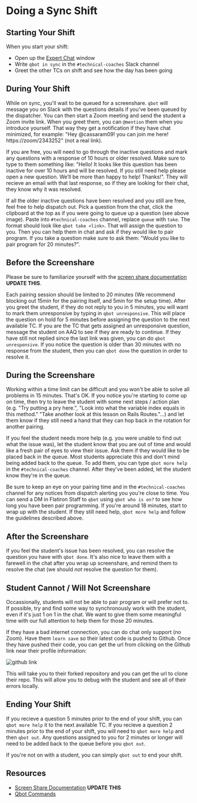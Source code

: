 # Doing a Sync Shift

## Starting Your Shift
When you start your shift:

- Open up the [Expert Chat](https://learn.co/expert-chat) window
- Write `qbot in sync` in the `#technical-coaches` Slack channel
- Greet the other TCs on shift and see how the day has been going 

## During Your Shift
While on sync, you'll wait to be queued for a screenshare. `qbot` will message you on Slack with the questions details if you've been queued by the dispatcher. You can then start a Zoom meeting and send the student a Zoom invite link. When you greet them, you can `@mention` them when you introduce yourself. That way they get a notification if they have chat minimized, for example: "Hey @cassaram09! you can join me here! https://zoom/2343252" (not a real link).

If you are free, you will need to go through the inactive questions and mark any questions with a response of 10 hours or older resolved. Make sure to type to them something like: "Hello! It looks like this question has been inactive for over 10 hours and will be resolved. If you still need help please open a new question. We’ll be more than happy to help! Thanks!". They will recieve an email with that last response, so if they are looking for their chat, they know why it was resolved.

If all the older inactive questions have been resolved and you still are free, feel free to help dispatch out. Pick a question from the chat, click the clipboard at the top as if you were going to queue up a question (see above image). Paste into `#technical-coaches` channel, replace `queue` with `take`. The format should look like `qbot take <link>`. That will assign the question to you. Then you can help them in chat and ask if they would like to pair program. If you take a question make sure to ask them: "Would you like to pair program for 20 minutes?".

## Before the Screenshare
Please be sure to familiarize yourself with the [screen share documentation](https://github.com/flatiron-labs/learn-support/blob/master/screen-sharing.md) **UPDATE THIS**.

Each pairing session should be limited to 20 minutes (We recommend blocking out 15min for the pairing itself, and 5min for the setup time). After you greet the student, if they do not reply to you in 5 minutes, you will want to mark them unresponsive by typing in `qbot unresponsive`. This will place the question on hold for 5 minutes before assigning the question to the next available TC. If you are the TC that gets assigned an unresponsive question, message the student on AAQ to see if they are ready to continue. If they have still not replied since the last link was given, you can do `qbot unresponsive`. If you notice the question is older than 30 minutes with no response from the student, then you can `qbot done` the question in order to resolve it.

## During the Screenshare
Working within a time limit can be difficult and you won't be able to solve all problems in 15 minutes. That's OK. If you notice you're starting to come up on time, then try to leave the student with some next steps / action plan (e.g. "Try putting a pry here.", "Look into what the variable index equals in this method." "Take another look at this lesson on Rails Routes."...) and let them know if they still need a hand that they can hop back in the rotation for another pairing.

If you feel the student needs more help (e.g. you were unable to find out what the issue was), let the student know that you are out of time and would like a fresh pair of eyes to view their issue. Ask them if they would like to be placed back in the queue. Most students appreciate this and don't mind being added back to the queue. To add them, you can type `qbot more help` in the `#technical-coaches` channel. After they've been added, let the student know they're in the queue.

Be sure to keep an eye on your pairing time and in the `#technical-coaches` channel for any notices from dispatch alerting you you're close to time. You can send a DM in Flatiron Staff to `qbot` using `qbot who is on?` to see how long you have been pair programming. If you're around 18 minutes, start to wrap up with the student. If they still need help, `qbot more help` and follow the guidelines described above.

## After the Screenshare
If you feel the student's issue has been resolved, you can resolve the question you have with `qbot done`. It's also nice to leave them with a farewell in the chat after you wrap up screenshare, and remind them to resolve the chat (we should *not* resolve the question for them).

## Student Cannot / Will Not Screenshare
Occassionally, students will not be able to pair program or will prefer not to. If possible, try and find some way to synchronously work with the student, even if it's just 1 on 1 in the chat. We want to give them some meaningful time with our full attention to help them for those 20 minutes.

If they have a bad internet connection, you can do chat only support (no Zoom). Have them `learn save` so their latest code is pushed to Github. Once they have pushed their code, you can get the url from clicking on the Github link near their profile information:

![github link](https://s3.amazonaws.com/learn-experts/expert-chat-github-link.png)

This will take you to their forked repository and you can get the url to clone their repo. This will allow you to debug with the student and see all of their errors locally.

## Ending Your Shift
If you recieve a question 5 minutes prior to the end of your shift, you can `qbot more help` it to the next available TC. If you recieve a question 2 minutes prior to the end of your shift, you will need to `qbot more help` and then `qbot out`. Any questions assigned to you for 2 minutes or longer will need to be added back to the queue before you `qbot out`.

If you're not on with a student, you can simply `qbot out` to end your shift.

## Resources

* [Screen Share Documentation](https://github.com/flatiron-labs/learn-support/blob/master/screen-sharing.md) **UPDATE THIS**
* [Qbot Commands](https://github.com/flatiron-labs/online-ed-ops/blob/master/technical-coach-team/role-technical-coach/lib/qbot.md) 
